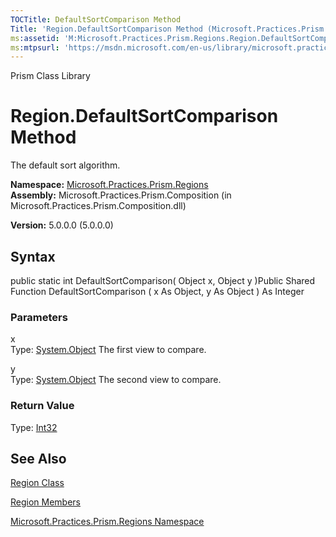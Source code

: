 ```yaml
---
TOCTitle: DefaultSortComparison Method
Title: 'Region.DefaultSortComparison Method (Microsoft.Practices.Prism.Regions)'
ms:assetid: 'M:Microsoft.Practices.Prism.Regions.Region.DefaultSortComparison(System.Object,System.Object)'
ms:mtpsurl: 'https://msdn.microsoft.com/en-us/library/microsoft.practices.prism.regions.region.defaultsortcomparison(v=pandp.50)'
---
```


Prism Class Library

Region.DefaultSortComparison Method
=======================================

The default sort algorithm.

**Namespace:** [Microsoft.Practices.Prism.Regions](https://msdn.microsoft.com/library/microsoft.practices.prism.regions)
**Assembly:** Microsoft.Practices.Prism.Composition (in Microsoft.Practices.Prism.Composition.dll)

**Version:** 5.0.0.0 (5.0.0.0)

## Syntax


public static int DefaultSortComparison( Object x, Object y )Public Shared Function DefaultSortComparison ( x As Object, y As Object ) As Integer

### Parameters

x  
Type: [System.Object](http://msdn.microsoft.com/en-us/library/e5kfa45b)
The first view to compare.

y  
Type: [System.Object](http://msdn.microsoft.com/en-us/library/e5kfa45b)
The second view to compare.

### Return Value

Type: [Int32](http://msdn.microsoft.com/en-us/library/td2s409d)

See Also
--------


[Region Class](https://msdn.microsoft.com/library/microsoft.practices.prism.regions.region)

[Region Members](https://msdn.microsoft.com/allmembers.t:microsoft.practices.prism.regions.region)

[Microsoft.Practices.Prism.Regions Namespace](https://msdn.microsoft.com/library/microsoft.practices.prism.regions)
